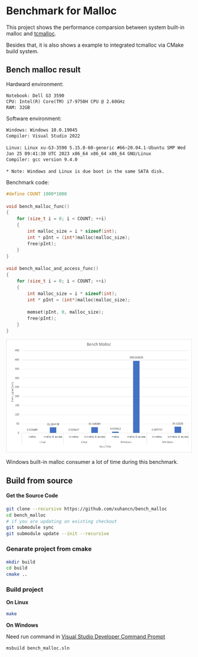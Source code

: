 # Benchmark for Malloc

This project shows the performance comparsion between system built-in malloc and [tcmalloc](https://github.com/gperftools/gperftools).

Besides that, it is also shows a example to integrated tcmalloc via CMake build system.

## Bench malloc result

Hardward environment:
```
Notebook: Dell G3 3590
CPU: Intel(R) Core(TM) i7-9750H CPU @ 2.60GHz
RAM: 32GB
```

Software environment:
```
Windows: Windows 10.0.19045
Compiler: Visual Studio 2022

Linux: Linux xu-G3-3590 5.15.0-60-generic #66~20.04.1-Ubuntu SMP Wed Jan 25 09:41:30 UTC 2023 x86_64 x86_64 x86_64 GNU/Linux
Compiler: gcc version 9.4.0

* Note: Windows and Linux is due boot in the same SATA disk.
```

Benchmark code:
```c++
#define COUNT 1000*1000

void bench_malloc_func()
{
	for (size_t i = 0; i < COUNT; ++i)
	{
		int malloc_size = i * sizeof(int);
		int * pInt = (int*)malloc(malloc_size);
		free(pInt);
	}
}

void bench_malloc_and_access_func()
{
	for (size_t i = 0; i < COUNT; ++i)
	{
		int malloc_size = i * sizeof(int);
		int * pInt = (int*)malloc(malloc_size);

		memset(pInt, 0, malloc_size);
		free(pInt);
	}
}
```
<img src="images/benchmark.png" width="800px">

Windows built-in malloc consumer a lot of time during this benchmark.

## Build from source
#### Get the Source Code
```bash
git clone --recursive https://github.com/xuhancn/bench_malloc
cd bench_malloc
# if you are updating an existing checkout
git submodule sync
git submodule update --init --recursive
```

### Genarate project from cmake
```bash
mkdir build
cd build
cmake ..
```

### Build project
**On Linux**
```bash
make
```

**On Windows**

Need run command in [Visual Studio Developer Command Prompt](https://learn.microsoft.com/en-us/visualstudio/ide/reference/command-prompt-powershell?view=vs-2022)
```bash
msbuild bench_malloc.sln
```